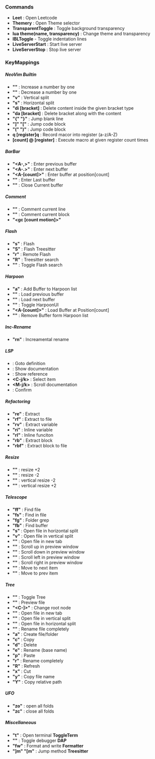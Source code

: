 ### Commands

- **Leet**  : Open Leetcode
- **Themery** : Open Theme selector
- **TransparentToggle** : Toggle background transparency
- **lua theme(name, transparency)** : Change theme and transparency
- **IBLToggle** - Toggle indentation lines
- **LiveServerStart** : Start live server
- **LiveServerStop** : Stop live server

### KeyMappings

##### NeoVim Builtin

- **"<C-a>"** : Increase a number by one
- **"<C-x>"** : Decrease a number by one
- **"<C-s>v"** : Vertical split
- **"<C-s>s"** : Horizontal split
- **"di [bracket]** : Delete content inside the given bracket type
- **"da [bracket]** : Delete bracket along with the content
- **"{" "}"**   : Jump blank line
- **"]" "["**   : Jump code block
- **"(" ")"**   : Jump code block
- **q [register]<action>q** : Record macor into register (a-z/A-Z)
- **[count] @ [register]** : Execute macro at given register count times

##### BarBar

- **"<A-,>"** : Enter previous buffer
- **"<A-.>"** : Enter next buffer
- **"<A-[count]>"** : Enter buffer at position[count] 
- **"<A-0>"** : Enter Last buffer
- **"<A-c>"** : Close Current buffer

##### Comment

- **"<gcc>"** : Comment current line
- **"<gcb>"** : Comment current block
- **"<gc [count motion]>"**

##### Flash

- **"s"** : Flash
- **"S"** : Flash Treesitter
- **"r"** : Remote Flash
- **"R"** : Treesitter search
- **"<C-s>"** : Toggle Flash search

##### Harpoon

- **"<leader>a"** : Add Buffer to Harpoon list
- **"<A-q>"** : Load previous buffer
- **"<A-e>"** : Load next buffer
- **"<A-a>"** : Toggle HarpoonUI
- **"<A-[count]>"** : Load Buffer at Position[count]
- **"<A-z>"** : Remove Buffer form Harpoon list

##### Inc-Rename

- **"<leader>rn"** : Increamental rename

##### LSP

- **<gd>** : Goto definition
- **<K>**  : Show documentation
- **<gd>** : Show reference
- **<C-j/k>** : Select item
- **<M-j/k>** : Scroll documentation
- **<Tab>** : Confirm

##### Refactoring

- **"<leader>re"** : Extract
- **"<leader>rf"** : Extract to file
- **"<leader>rv"** : Extract variable
- **"<leader>ri"** : Inline variable
- **"<leader>rI"** : Inline funciton
- **"<leader>rb"** : Extract block
- **"<leader>rbf"** : Extract block to file

##### Resize

- **"<M-j>"** : resize +2
- **"<M-k>"** : resize -2
- **"<M-h>"** : vertical resize -2
- **"<M-l>"** : vertical resize +2

##### Telescope

- **"<leader>ff"** : Find file
- **"<leader>fs"** : Find in file
- **"<leader>fg"** : Folder grep
- **"<leader>fb"** : Find buffer 
- **"<C-s>s"** : Open file in horizontal split
- **"<C-s>v"** : Open file in vertical split
- **"<C-t>"** : Open file in new tab
- **"<M-k>"** : Scroll up in preview window
- **"<M-j>"** : Scroll down in preview window
- **"<M-h>"** : Scroll left in preview window
- **"<M-l>"** : Scroll right in preview window
- **"<C-j>"** : Move to next item
- **"<C-k>"** : Move to prev item

##### Tree

- **"<leader><leader>"** : Toggle Tree
- **"<Tab>"** : Preview file
- **"<C-]>"** : Change root node
- **"<C-t>"** : Open file in new tab
- **"<C-v>"** : Open file in vertical split
- **"<C-x>"** : Open file in horizontal split
- **"<C-r>"** : Rename file completely
- **"a"** : Create file/folder
- **"c"** : Copy
- **"d"** : Delete
- **"e"** : Rename (base name)
- **"p"** : Paste
- **"r"** : Rename completely
- **"R"** : Refresh
- **"x"** : Cut
- **"y"** : Copy file name
- **"Y"** : Copy relative path

##### UFO

- **"zo"** : open all folds
- **"zc"** : close all folds

##### Miscellaneous 

- **"<leader>t"**  : Open terminal     **ToggleTerm**
- **"<C-b>"**      : Toggle debugger   **DAP**
- **"<leader>fw"** : Format and write  **Formatter**
- **"]m" "[m"**    : Jump method       **Treesitter**
